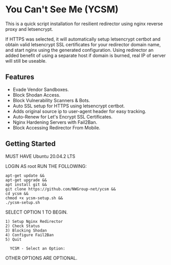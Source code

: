 # You Can't See Me (YCSM)

This is a quick script installation for resilient redirector using nginx reverse proxy and letsencrypt.

If HTTPS was selected, it will automatically setup letsencrypt certbot and obtain valid letsencrypt SSL certificates for your redirector domain name, and start nginx using the generated configuration. Using redirector an added benefit of using a separate host if domain is burned, real IP of server will still be useable. 

## Features
* Evade Vendor Sandboxes.
* Block Shodan Access.
* Block Vulnerability Scanners & Bots.
* Auto SSL setup for HTTPS using letsencrypt certbot.
* Adds original source ip to user-agent header for easy tracking.
* Auto-Renew for Let's Encrypt SSL Certificates.
* Nginx Hardening Servers with Fail2Ban.
* Block Accessing Redirector From Mobile.

## Getting Started
MUST HAVE Ubuntu 20.04.2 LTS

LOGIN AS root
RUN THE FOLLOWING:
```
apt-get update && 
apt-get upgrade && 
apt install git && 
git clone https://github.com/NWGroup-net/ycsm && 
cd ycsm && 
chmod +x ycsm-setup.sh && 
./ycsm-setup.sh
```

SELECT OPTION 1 TO BEGIN.
```
1) Setup Nginx Redirector
2) Check Status
3) Blocking Shodan
4) Configure Fail2Ban
5) Quit

  YCSM - Select an Option:
```
OTHER OPTIONS ARE OPTIONAL.
